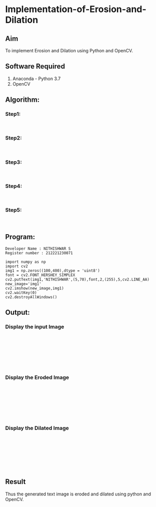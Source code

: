 # Implementation-of-Erosion-and-Dilation
## Aim
To implement Erosion and Dilation using Python and OpenCV.
## Software Required
1. Anaconda - Python 3.7
2. OpenCV
## Algorithm:
### Step1:
<br>


### Step2:
<br>

### Step3:
<br>

### Step4:
<br>

### Step5:
<br>

 
## Program:

``` 
Developer Name : NITHISHWAR S
Register number : 212221230071

import numpy as np
import cv2
img1 = np.zeros((100,400),dtype = 'uint8')
font = cv2.FONT_HERSHEY_SIMPLEX
cv2.putText(img1,'NITHISHWAR',(5,70),font,2,(255),5,cv2.LINE_AA)
new_image='img1'
cv2.imshow(new_image,img1)
cv2.waitKey(0)
cv2.destroyAllWindows()

```
## Output:

### Display the input Image
<br>
<br>
<br>
<br>
<br>
<br>

### Display the Eroded Image
<br>
<br>
<br>
<br>
<br>
<br>

### Display the Dilated Image
<br>
<br>
<br>
<br>
<br>
<br>

## Result
Thus the generated text image is eroded and dilated using python and OpenCV.

